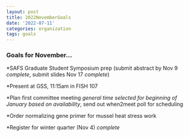 ```yaml
---
layout: post
title: 2022NovemberGoals
date: '2022-07-11'
categories: organization
tags: goals
---
```


### Goals for November...

*SAFS Graduate Student Symposium prep (submit abstract by Nov 9 _complete_, submit slides Nov 17 _complete_)

*Present at GSS, 11:15am in FISH 107 

*Plan first committee meeting _general time selected for beginning of January based on availability_, send out when2meet poll for scheduling

*Order normalizing gene primer for mussel heat stress work

*Register for winter quarter (Nov 4) _complete_

